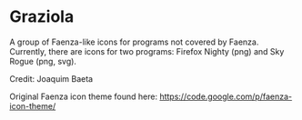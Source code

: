 Graziola
========

A group of Faenza-like icons for programs not covered by Faenza. Currently, there are icons for two programs: Firefox Nighty (png) and Sky Rogue (png, svg).

Credit: Joaquim Baeta

Original Faenza icon theme found here: https://code.google.com/p/faenza-icon-theme/
